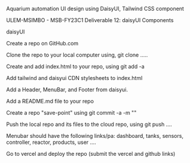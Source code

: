 Aquarium automation UI design using DaisyUI, Tailwind CSS component

ULEM-MSIMBO - MSB-FY23C1 
Deliverable 12: daisyUI Components


daisyUI

Create a repo on GitHub.com

Clone the repo to your local computer using, git clone .....

Create and add index.html to your repo, using git add -a

Add tailwind and daisyui CDN stylesheets to index.html

Add a Header, MenuBar, and Footer from daisyui.

Add a README.md file to your repo

Create a repo "save-point" using git commit -a -m ""

Push the local repo and its files to the cloud repo, using git push ....

Menubar should have the following links/pa: dashboard, tanks, sensors, controller, reactor, products, user ....

Go to vercel and deploy the repo (submit the vercel and github links)
